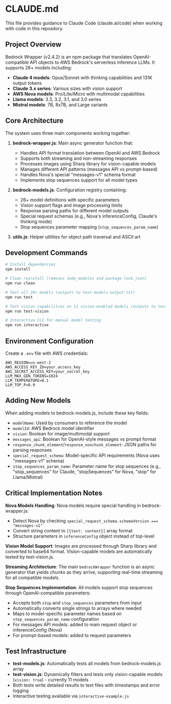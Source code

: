 # CLAUDE.md

This file provides guidance to Claude Code (claude.ai/code) when working with code in this repository.

## Project Overview

Bedrock Wrapper (v2.4.2) is an npm package that translates OpenAI-compatible API objects to AWS Bedrock's serverless inference LLMs. It supports 26+ models including:
- **Claude 4 models**: Opus/Sonnet with thinking capabilities and 131K output tokens
- **Claude 3.x series**: Various sizes with vision support
- **AWS Nova models**: Pro/Lite/Micro with multimodal capabilities
- **Llama models**: 3.3, 3.2, 3.1, and 3.0 series
- **Mistral models**: 7B, 8x7B, and Large variants

## Core Architecture

The system uses three main components working together:

1. **bedrock-wrapper.js**: Main async generator function that:
   - Handles API format translation between OpenAI and AWS Bedrock
   - Supports both streaming and non-streaming responses
   - Processes images using Sharp library for vision-capable models
   - Manages different API patterns (messages API vs prompt-based)
   - Handles Nova's special "messages-v1" schema format
   - Implements stop sequences support for all model types

2. **bedrock-models.js**: Configuration registry containing:
   - 26+ model definitions with specific parameters
   - Vision support flags and image processing limits
   - Response parsing paths for different model outputs
   - Special request schemas (e.g., Nova's inferenceConfig, Claude's thinking mode)
   - Stop sequences parameter mapping (`stop_sequences_param_name`)

3. **utils.js**: Helper utilities for object path traversal and ASCII art

## Development Commands

```bash
# Install dependencies
npm install

# Clean reinstall (removes node_modules and package-lock.json) 
npm run clean

# Test all 26+ models (outputs to test-models-output.txt)
npm run test

# Test vision capabilities on 11 vision-enabled models (outputs to test-vision-models-output.txt)
npm run test-vision

# Interactive CLI for manual model testing
npm run interactive
```

## Environment Configuration

Create a `.env` file with AWS credentials:
```
AWS_REGION=us-west-2
AWS_ACCESS_KEY_ID=your_access_key
AWS_SECRET_ACCESS_KEY=your_secret_key
LLM_MAX_GEN_TOKENS=1024
LLM_TEMPERATURE=0.1
LLM_TOP_P=0.9
```

## Adding New Models

When adding models to bedrock-models.js, include these key fields:
- `modelName`: Used by consumers to reference the model
- `modelId`: AWS Bedrock model identifier
- `vision`: Boolean for image/multimodal support
- `messages_api`: Boolean for OpenAI-style messages vs prompt format
- `response_chunk_element`/`response_nonchunk_element`: JSON paths for parsing responses
- `special_request_schema`: Model-specific API requirements (Nova uses "messages-v1" schema)
- `stop_sequences_param_name`: Parameter name for stop sequences (e.g., "stop_sequences" for Claude, "stopSequences" for Nova, "stop" for Llama/Mistral)

## Critical Implementation Notes

**Nova Models Handling**: Nova models require special handling in bedrock-wrapper.js:
- Detect Nova by checking `special_request_schema.schemaVersion === "messages-v1"`
- Convert string content to `[{text: content}]` array format
- Structure parameters in `inferenceConfig` object instead of top-level

**Vision Model Support**: Images are processed through Sharp library and converted to base64 format. Vision-capable models are automatically tested by test-vision.js.

**Streaming Architecture**: The main `bedrockWrapper` function is an async generator that yields chunks as they arrive, supporting real-time streaming for all compatible models.

**Stop Sequences Implementation**: All models support stop sequences through OpenAI-compatible parameters:
- Accepts both `stop` and `stop_sequences` parameters from input
- Automatically converts single strings to arrays where needed
- Maps to model-specific parameter names based on `stop_sequences_param_name` configuration
- For messages API models: added to main request object or inferenceConfig (Nova)
- For prompt-based models: added to request parameters

## Test Infrastructure

- **test-models.js**: Automatically tests all models from bedrock-models.js array
- **test-vision.js**: Dynamically filters and tests only vision-capable models (`vision: true`) - currently 11 models
- Both tests write detailed results to text files with timestamps and error logging
- Interactive testing available via `interactive-example.js`